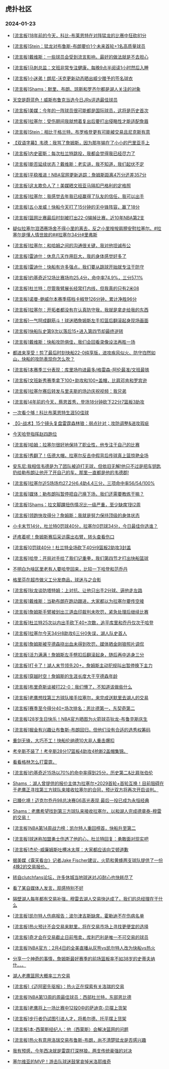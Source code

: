 ## 虎扑社区 
### 2024-01-23

+ [[流言板]18年前的今天，科比-布莱恩特在对阵猛龙的比赛中狂砍81分](https://bbs.hupu.com/624389898.html)

+ [[流言板]Stein：猛龙对布鲁斯-布朗要价1个未来首轮+1名高质量球员](https://bbs.hupu.com/624389971.html)

+ [[流言板]戴维斯：一些球员会受到流言影响，最好的做法就是不去担心](https://bbs.hupu.com/624389380.html)

+ [[流言板]马刺总监：文班非常专注健康，每晚9点半阅读1小时然后入睡](https://bbs.hupu.com/624390931.html)

+ [[流言板]小迷弟！朗尼-沃克更新动态晒出威少赠予的签名球衣](https://bbs.hupu.com/624390681.html)

+ [[流言板]Shams：默里、布朗、琼斯和罗齐尔都是湖人关注的对象](https://bbs.hupu.com/624391249.html)

+ [天空是蔚蓝色！威斯布鲁克当选今日JRs评选最佳球员](https://bbs.hupu.com/624386051.html)

+ [[流言板]美媒：今年的一阵球员很可能都是国际球员，这将是历史首次](https://bbs.hupu.com/624386559.html)

+ [[流言板]拉塞尔：受伤期间我就想着复出后要打出侵略性才能适配詹眉](https://bbs.hupu.com/624388804.html)

+ [[流言板]Stein：相比于格兰特，布罗格登更有可能被交易且尼克斯有意](https://bbs.hupu.com/624389841.html)

+ [【双语字幕】韦德：我骂了詹姆斯，因为那年输在了小小的巴里亚手上](https://bbs.hupu.com/624386017.html)

+ [[流言板]内史密斯：每次杜兰特跳投，我都会觉得我已经尽力了](https://bbs.hupu.com/624388470.html)

+ [[流言板]能否延续状态？戴维斯：老实讲，我不知道，我们起伏不定](https://bbs.hupu.com/624389252.html)

+ [[流言板]平稳推进！NBA官网更新追踪：詹姆斯距离4万分还差357分](https://bbs.hupu.com/624384606.html)

+ [[流言板]这太欺负人了！美媒晒文班亚马隔扣巴格利的定格照](https://bbs.hupu.com/624386656.html)

+ [[流言板]拉塞尔：我感觉去年我已经赢得了队友的信任，我可以出手](https://bbs.hupu.com/624388643.html)

+ [[流言板]五小发威！快船今天打了15分钟的无中锋阵容，赢了18分](https://bbs.hupu.com/624388407.html)

+ [[流言板]篮网比赛最后时刻被打出22-0输掉比赛，近10年NBA第2支](https://bbs.hupu.com/624390023.html)

+ [疑似拉塞尔泪洒赛场舍不得小里的离去，反之小里按按肩膀安慰拉塞尔。#拉塞尔是懂人情世故的##拉塞尔34分#里弗斯](https://bbs.hupu.com/624384572.html)

+ [[流言板]拉塞尔：和哈姆之间的沟通很关键，我对他坦诚布公](https://bbs.hupu.com/624387613.html)

+ [[流言板]雷迪什：休息几天作用巨大，我的身体感觉好多了](https://bbs.hupu.com/624390179.html)

+ [[流言板]雷迪什：快船有许多强点，我们要从跳球开始就专注于防守](https://bbs.hupu.com/624390243.html)

+ [[流言板]约基奇近12场比赛场均25.4分，命中率74.9%，三分57.1%](https://bbs.hupu.com/624390514.html)

+ [[流言板]杜兰特：尽管我臂展长经常打内线，但我真的只有2米08](https://bbs.hupu.com/624384279.html)

+ [[流言板]诺曼-鲍威尔本赛季搭档卡椒登126分钟，累计净胜96分](https://bbs.hupu.com/624388005.html)

+ [[流言板]拉塞尔：开拓者都没有在认真防守我，我就是拿走给我的东西](https://bbs.hupu.com/624386953.html)

+ [[流言板]一气呵成翻筋斗！球迷晒詹姆斯左手扣篮后翻滚起身现场画面](https://bbs.hupu.com/624385852.html)

+ [[流言板]快船队史第9次以落后15+进入第四节却最终逆转](https://bbs.hupu.com/624387912.html)

+ [[流言板]戴维斯：快船攻防俱佳，我们会回看录像设法再胜一场](https://bbs.hupu.com/624385454.html)

+ [都进来享受！剪了最后时刻快船22-0纯享版，进攻疾风似火、防守岿然如山，快船的攻防表现你怎么吹？](https://bbs.hupu.com/624377305.html)

+ [[流言板]本赛季三分表现：库里场均进最多/格雷森-阿伦最准/文班最铁](https://bbs.hupu.com/624390210.html)

+ [[流言板]文班新秀赛季拿下100+助攻和100+盖帽，比肩邓肯和罗宾逊](https://bbs.hupu.com/624390570.html)

+ [[流言板]拉塞尔赛后转发与里夫斯的场边庆祝视频：我兄弟](https://bbs.hupu.com/624383652.html)

+ [[流言板]4年前的今天，蔡恩首秀，登场18分钟砍下22分7篮板3助攻](https://bbs.hupu.com/624390805.html)

+ [一次看个够！科比布莱恩特生涯50佳球](https://bbs.hupu.com/624386171.html)

+ [【G-战术】15个镜头复盘雷霆森林狼：弱点针对；攻防调整&进攻瑕疵](https://bbs.hupu.com/624386220.html)

+ [今天哈登指挥赵四跑位](https://bbs.hupu.com/624385644.html)

+ [[流言板]哈姆：拉塞尔很好地保持了职业性，他专注于自己的比赛](https://bbs.hupu.com/624389645.html)

+ [[流言板]秀翻了！伍德大帽，拉塞尔反击中假背后传球真上篮惊艳全场](https://bbs.hupu.com/624382332.html)

+ [安东尼:我相信韦德是为了团队被迫打无球，但依旧无解!他只不过是把车钥匙扔给勒布朗让他开了开自己的车，那里一直都是他的韦德郡!](https://bbs.hupu.com/624382931.html)

+ [[流言板]拉塞尔近5场场均27.2分6.4助4.4三分，三项命中率56/54/100%](https://bbs.hupu.com/624382818.html)

+ [[流言板]媒体：勒布朗叫暂停把自己换下场，我们还需要教练干嘛？](https://bbs.hupu.com/624383138.html)

+ [[流言板]Shams：拉文脚踝扭伤情况比一级严重，至少缺席1到2周](https://bbs.hupu.com/624391111.html)

+ [[流言板]领跑快攻得分？詹姆斯：我就是努力保持顶级的身体状态](https://bbs.hupu.com/624384160.html)

+ [小卡末节14分，杜兰特0罚球40分，拉塞尔0罚球34分，今日最佳你选谁？](https://bbs.hupu.com/624382599.html)

+ [还疼着呢！詹姆斯赛后采访露出右臂，转头查看伤口](https://bbs.hupu.com/624384350.html)

+ [[流言板]0罚球40分！杜兰特全场砍下40分9篮板2助攻3封盖](https://bbs.hupu.com/624380756.html)

+ [[流言板]哈登：开局对手给了我们记重拳，我们第四节才打出快船篮球](https://bbs.hupu.com/624388150.html)

+ [不明白为啥区里老有人要哈登回来，比较一下哈登和范乔丹](https://bbs.hupu.com/624388905.html)

+ [格里芬在超市做义工分发商品，球迷与之合影](https://bbs.hupu.com/624390717.html)

+ [[流言板]狄龙谈防塔特姆：上对抗、让他只出手2分球、逼他走左路](https://bbs.hupu.com/624391039.html)

+ [[流言板]戴维斯：当勒布朗在跑动跟进，大家都以为拉塞尔要传空接](https://bbs.hupu.com/624385661.html)

+ [[流言板]詹姆斯手臂被划出三道血印裁判未吹罚，紧急处理后继续比赛](https://bbs.hupu.com/624381891.html)

+ [[流言板]杜兰特25次以内出手砍下40+次数，追平库里和乔丹仅次于哈登](https://bbs.hupu.com/624381688.html)

+ [[流言板]拉塞尔今天34分8助攻6三分0失误，湖人队史首人](https://bbs.hupu.com/624382749.html)

+ [[流言板]詹姆斯被亨德森挠出血未得到吹罚，媒体晒金刚狼照片调侃](https://bbs.hupu.com/624381998.html)

+ [[流言板]活力满满！詹姆斯左手劈扣后翻滚起身，随后再中追身三分](https://bbs.hupu.com/624382154.html)

+ [[流言板]打卡了！湖人末节领先20+，詹姆斯主动犯规叫出暂停换下主力](https://bbs.hupu.com/624382417.html)

+ [[流言板]穿越时空！詹姆斯的生涯长度大于亨德森年龄](https://bbs.hupu.com/624381617.html)

+ [[流言板]布里奇斯谈被打22-0：我们懵了，不知道该做些什么](https://bbs.hupu.com/624388277.html)

+ [[流言板]老鹰想找第三方球队接手拉塞尔，来完成送默里去湖人的交易](https://bbs.hupu.com/624391770.html)

+ [[流言板]赛季至今得分40+场次排名：恩比德第一，东契奇第二](https://bbs.hupu.com/624390919.html)

+ [[流言板]28岁生日快乐！NBA官方晒图为火箭球员狄龙-布鲁克斯庆生](https://bbs.hupu.com/624390532.html)

+ [[流言板]掘金有兴趣让布鲁斯-布朗回归，但他们没有合适的选秀权筹码](https://bbs.hupu.com/624391933.html)

+ [重剑无锋，大巧不工！快船伦纳德10大非人重击爆扣](https://bbs.hupu.com/624390147.html)

+ [考辛斯不装了！考辛斯28分17篮板4助攻4抢断2盖帽集锦。](https://bbs.hupu.com/624384009.html)

+ [看看格林怎么打雷霆。](https://bbs.hupu.com/624387404.html)

+ [[流言板]约基奇近15场以70%的命中率得到25分，历史第二&比肩张伯伦](https://bbs.hupu.com/624392069.html)

+ [Shams ：湖人曾提供的报价主体为拉塞尔+2029首轮+首轮互换！目前阻碍在于老鹰正寻找第三方球队来接收拉塞尔的合同，预计双方将再次开启谈判。](https://bbs.hupu.com/624391199.html)

+ [已臻化境！迈克尔乔丹98总决赛G6高光表现 最后一投已成为永恒经典](https://bbs.hupu.com/624388278.html)

+ [Shams：老鹰希望找到第三方球队来接收拉塞尔，以和湖人完成德章泰-穆雷的交易！](https://bbs.hupu.com/624391886.html)

+ [[流言板]NBA第14周战力榜：凯尔特人重回榜首，快船升至第二](https://bbs.hupu.com/624392725.html)

+ [[流言板]球迷称加盟勇士伤透了他的心，杜兰特回复：勇敢面对现实吧](https://bbs.hupu.com/624392810.html)

+ [[流言板]杰伦-威廉姆斯吐槽冰太厚：大家都应该向艾顿道歉](https://bbs.hupu.com/624392841.html)

+ [据美媒《露天看台》记者Jake Fischer建议，火箭和黄蜂两支球队提供了一份4换2的交易报价。](https://bbs.hupu.com/624384552.html)

+ [转自clutchfans论坛，许多休城当地球迷对JG耐心也快耗尽了](https://bbs.hupu.com/624389012.html)

+ [看了某自媒体人发言，观感特别不好](https://bbs.hupu.com/624390077.html)

+ [隔壁湖人每年都有交易补强，穆雷去湖人交易快达成了，我们的总经理在干什么](https://bbs.hupu.com/624392330.html)

+ [[流言板]凯尔特人伤病报告：波尔津吉斯缺席，霍勒迪不在伤病名单](https://bbs.hupu.com/624393002.html)

+ [[流言板]热火预计不会交易来默里，将在交易市场上寻找更便宜的选择](https://bbs.hupu.com/624393098.html)

+ [[流言板]奇才会在交易截止日前甩卖，库利巴利是唯一不可交易的球员](https://bbs.hupu.com/624393116.html)

+ [[流言板]NBA官方：2月4日的全美直播从灰熊vs凯尔特人改为快船vs热火](https://bbs.hupu.com/624393139.html)

+ [分享一个神奇的事情，詹姆斯最好赛季的前场篮板率不如38岁的史蒂夫纳什。。。](https://bbs.hupu.com/624392990.html)

+ [湖人老鹰篮网大概率三方交易](https://bbs.hupu.com/624393053.html)

+ [[流言板]《迈阿密先驱报》：热火正在探索有关洛瑞的交易](https://bbs.hupu.com/624393083.html)

+ [[流言板]NBA第13周的周最佳球员：西部杜兰特，东部恩比德](https://bbs.hupu.com/624393263.html)

+ [[流言板]老鹰将上一场比赛中12投0中的萨迪克-贝摆上货架](https://bbs.hupu.com/624393309.html)

+ [[流言板]步行者仍试图引进人才，将希尔德、托平摆上货架](https://bbs.hupu.com/624393290.html)

+ [[流言板]本-西蒙斯经纪人：他（西蒙斯）会解决篮网的问题](https://bbs.hupu.com/624393335.html)

+ [[流言板]热火有意用洛瑞交易布鲁斯-布朗，尚不清楚猛龙是否感兴趣](https://bbs.hupu.com/624393324.html)

+ [我有预感，今年西决就是雷霆打深林狼，两支传统豪强的对决](https://bbs.hupu.com/624359673.html)

+ [塞尔维亚的MVP！游击队球迷鼓掌哀悼米洛耶维奇](https://bbs.hupu.com/624393315.html)

